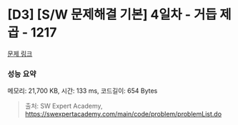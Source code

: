 # [D3] [S/W 문제해결 기본] 4일차 - 거듭 제곱 - 1217 

[문제 링크](https://swexpertacademy.com/main/code/problem/problemDetail.do?contestProbId=AV14dUIaAAUCFAYD) 

### 성능 요약

메모리: 21,700 KB, 시간: 133 ms, 코드길이: 654 Bytes



> 출처: SW Expert Academy, https://swexpertacademy.com/main/code/problem/problemList.do